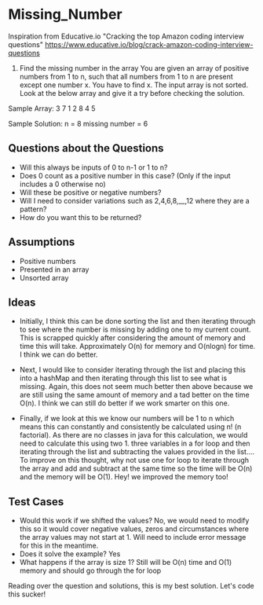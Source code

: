 # Missing_Number

Inspiration from Educative.io "Cracking the top Amazon coding interview questions" https://www.educative.io/blog/crack-amazon-coding-interview-questions

1. Find the missing number in the array
You are given an array of positive numbers from 1 to n, such that all 
numbers from 1 to n are present except one number x. You have to find x.
 The input array is not sorted. Look at the below array and give it a try
 before checking the solution.

Sample Array:
3
7
1
2
8
4
5

Sample Solution: n = 8 missing number = 6


Questions about the Questions
------------------------------------------
- Will this always be inputs of 0 to n-1 or 1 to n? 
- Does 0 count as a positive number in this case? (Only if the input includes a 0 otherwise no)
- Will these be positive or negative numbers? 
- Will I need to consider variations such as 2,4,6,8,__,12 where they are a pattern?
- How do you want this to be returned?

Assumptions
------------------------------------------
- Positive numbers
- Presented in an array 
- Unsorted array

Ideas 
-------------------------------------------
- Initially, I think this can be done sorting the list and then iterating through 
to see where the number is missing by adding one to my current count. This is 
scrapped quickly after considering the amount of memory and time this will take. 
Approximately O(n) for memory and O(nlogn) for time. I think we can do better. 

- Next, I would like to consider iterating through the list and placing this into
a hashMap and then iterating through this list to see what is missing. Again, this 
does not seem much better then above because we are still using the same amount of 
memory and a tad better on the time O(n). I think we can still do better if we work 
smarter on this one. 

- Finally, if we look at this we know our numbers will be 1 to n which means this can
constantly and consistently be calculated using n! (n factorial). As there are no 
classes in java for this calculation, we would need to calculate this using two 1. 
three variables in a for loop and then iterating through the list and subtracting
the values provided in the list.... To improve on this thought, why not use one for
loop to iterate through the array and add and subtract at the same time so the time 
will be O(n) and the memory will be O(1). Hey! we improved the memory too! 

Test Cases 
--------------------------------------------
- Would this work if we shifted the values? No, we would need to modify this so it would
cover negative values, zeros and circumstances where the array values may not start at 1. 
Will need to include error message for this in the meantime. 
- Does it solve the example? Yes
- What happens if the array is size 1? Still will be O(n) time and O(1) memory and should 
go through the for loop 

Reading over the question and solutions, this is my best solution. Let's code this sucker!



